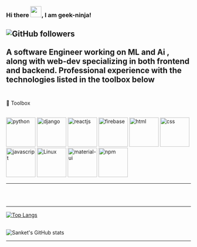 ### Hi there <img src="https://raw.githubusercontent.com/MartinHeinz/MartinHeinz/master/wave.gif" width="30px">, I am geek-ninja!
![GitHub followers](https://img.shields.io/github/followers/geek-ninja?style=social)
<br><br>
A software Engineer working on ML and Ai , along with web-dev specializing in both frontend and backend.
Professional experience with the technologies listed in the <b>toolbox</b> below 
<br><br>
---

🧰 Toolbox
<br><br>
 <div class = 'logo'>
  <img src = 'https://cdn.worldvectorlogo.com/logos/python-5.svg' alt = 'python' height = '80' width = '80'/>
  <img src = 'https://cdn.worldvectorlogo.com/logos/django-community.svg' alt = 'django' height = '80' width = '80'/>
  <img src = 'https://cdn.worldvectorlogo.com/logos/react-2.svg' alt = 'reactjs' height = '80' width = '80'/>
  <img src = 'https://cdn.worldvectorlogo.com/logos/firebase-1.svg' alt = 'firebase' height = '80' width = '80'/>
  <img src = 'https://cdn.worldvectorlogo.com/logos/html5.svg' alt = 'html' height = '80' width = '80'/>
  <img src = 'https://cdn.worldvectorlogo.com/logos/css-5.svg' alt = 'css' height = '80' width = '80'/>
  <img src = 'https://cdn.worldvectorlogo.com/logos/logo-javascript.svg' alt = 'javascript' height = '80' width = '80'/>
  <img src = 'https://cdn.worldvectorlogo.com/logos/linux-tux.svg' alt = 'Linux' height = '80' width = '80'/>
  <img src = 'https://cdn.worldvectorlogo.com/logos/material-ui-1.svg' alt = 'material-ui' height = '80' width = '80'/>
  <img src = 'https://cdn.worldvectorlogo.com/logos/npm.svg' alt = 'npm' height = '80' width = '80'/>
</div>

---

<br><br>

---

[![Top Langs](https://github-readme-stats.vercel.app/api/top-langs/?username=geek-ninja&hide=html,css,java,jupyter+notebook)](https://github.com/anuraghazra/github-readme-stats)
<br><br>

![Sanket's GitHub stats](https://github-readme-stats.vercel.app/api?username=geek-ninja&count_private=true&theme=dark)

---
